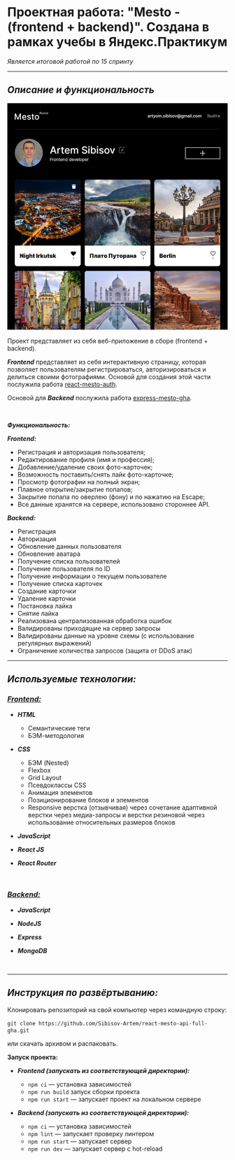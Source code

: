 # **Проектная работа: "Mesto - (frontend + backend)". Создана в рамках учебы в Яндекс.Практикум**
*Является итоговой работой по 15 спринту*

---
## ***Описание и функциональность***

![image](https://github.com/Sibisov-Artem/react-mesto-auth/blob/main/screenshot/screenshot.jpg?raw=true)

Проект представляет из себя веб-приложение в сборе (frontend + backend).

***Frontend*** представляет из себя интерактивную страницу, которая позволяет пользователям регистрироваться, авторизироваться и делиться своими фотографиями.
Основой для создания этой части послужила работа [react-mesto-auth](https://github.com/Sibisov-Artem/react-mesto-auth).

Основой для ***Backend*** послужила работа [express-mesto-gha](https://github.com/Sibisov-Artem/express-mesto-gha).

<br>

***Функциональность:***

***Frontend:***
 * Регистрация и авторизация пользователя;
 * Редактирование профиля (имя и профессия);
 * Добавление/удаление своих фото-карточек;
 * Возможность поставить/снять лайк фото-карточке;
 * Просмотр фотографии на полный экран;
 * Плавное открытие/закрытие попапов;
 * Закрытие попапа по оверлею (фону) и по нажатию на Escape;
 * Все данные хранятся на сервере, использовано стороннее API.

***Backend:***
+ Регистрация
+ Авторизация
+ Обновление данных пользователя
+ Обновление аватара
+ Получение списка пользователей
+ Получение пользователя по ID 
+ Получение информации о текущем пользователе
+ Получение списка карточек
+ Создание карточки
+ Удаление карточки
+ Постановка лайка
+ Снятие лайка
+ Реализована централизованная обработка ошибок
+ Валидированы приходящие на сервер запросы
+ Валидированы данные на уровне схемы (с использование регулярных выражений)
+ Ограничение количества запросов (защита от DDoS атак)

---

## ***Используемые технологии:***

### <ins>***Frontend:***</ins>

* ***HTML***
  * Семантические теги
  * БЭМ-методология
  
* ***СSS***
  * БЭМ (Nested)
  * Flexbox
  * Grid Layout
  * Псевдоклассы CSS
  * Анимация элементов
  * Позиционирование блоков и элементов
  * Responsive верстка (отзывчивая) через сочетание адаптивной верстки через медиа-запросы и верстки резиновой через использование относительных размеров блоков

* ***JavaScript***
* ***React JS***
* ***React Router***
   
<br>

### <ins>***Backend:***</ins>

* ***JavaScript***

* ***NodeJS***

* ***Express***

* ***MongoDB***

<br>


---
## ***Инструкция по развёртыванию:***

Клонировать репозиторий на свой компьютер через командную строку:
```
git clone https://github.com/Sibisov-Artem/react-mesto-api-full-gha.git
```
или скачать архивом и распаковать.

**Запуск проекта:**

* ***Frontend (запускать из соответствующей директории):***
    * `npm ci` — установка зависимостей
    * `npm run build`  запуск сборки проекта
    * `npm run start` — запускает проект на локальном сервере

* ***Backend (запускать из соответствующей директории):***
    * `npm ci` — установка зависимостей
    * `npm lint` — запускает проверку линтером
    * `npm run start` — запускает сервер   
    * `npm run dev` — запускает сервер с hot-reload


<!--
## Ссылки на проект

Frontend https://a-sibisov.nomoredomains.xyz

Backend https://api.a-sibisov.nomoredomains.xyz

-->
